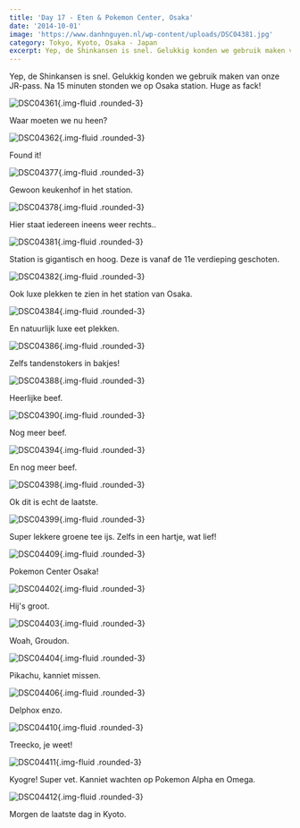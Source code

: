 ```yaml
---
title: 'Day 17 - Eten & Pokemon Center, Osaka'
date: '2014-10-01'
image: 'https://www.danhnguyen.nl/wp-content/uploads/DSC04381.jpg'
category: Tokyo, Kyoto, Osaka - Japan
excerpt: Yep, de Shinkansen is snel. Gelukkig konden we gebruik maken van onze JR-pass. Na 15 minuten stonden...
---
```


Yep, de Shinkansen is snel. Gelukkig konden we gebruik maken van onze JR-pass. Na 15 minuten stonden we op Osaka station. Huge as fack!

![DSC04361](https://www.danhnguyen.nl/wp-content/uploads/DSC04361-1024x575.jpg){.img-fluid .rounded-3}

Waar moeten we nu heen?

![DSC04362](https://www.danhnguyen.nl/wp-content/uploads/DSC04362-1024x575.jpg){.img-fluid .rounded-3}

Found it!

![DSC04377](https://www.danhnguyen.nl/wp-content/uploads/DSC04377-1024x575.jpg){.img-fluid .rounded-3}

Gewoon keukenhof in het station.

![DSC04378](https://www.danhnguyen.nl/wp-content/uploads/DSC04378-1024x575.jpg){.img-fluid .rounded-3}

Hier staat iedereen ineens weer rechts..

![DSC04381](https://www.danhnguyen.nl/wp-content/uploads/DSC04381-1024x575.jpg){.img-fluid .rounded-3}

Station is gigantisch en hoog. Deze is vanaf de 11e verdieping geschoten.

![DSC04382](https://www.danhnguyen.nl/wp-content/uploads/DSC04382-1024x575.jpg){.img-fluid .rounded-3}

Ook luxe plekken te zien in het station van Osaka.

![DSC04384](https://www.danhnguyen.nl/wp-content/uploads/DSC04384-1024x575.jpg){.img-fluid .rounded-3}

En natuurlijk luxe eet plekken.

![DSC04386](https://www.danhnguyen.nl/wp-content/uploads/DSC04386-1024x575.jpg){.img-fluid .rounded-3}

Zelfs tandenstokers in bakjes!

![DSC04388](https://www.danhnguyen.nl/wp-content/uploads/DSC04388-1024x575.jpg){.img-fluid .rounded-3}

Heerlijke beef.

![DSC04390](https://www.danhnguyen.nl/wp-content/uploads/DSC04390-1024x575.jpg){.img-fluid .rounded-3}

Nog meer beef.

![DSC04394](https://www.danhnguyen.nl/wp-content/uploads/DSC04394-1024x575.jpg){.img-fluid .rounded-3}

En nog meer beef.

![DSC04398](https://www.danhnguyen.nl/wp-content/uploads/DSC04398-1024x575.jpg){.img-fluid .rounded-3}

Ok dit is echt de laatste.

![DSC04399](https://www.danhnguyen.nl/wp-content/uploads/DSC04399-1024x575.jpg){.img-fluid .rounded-3}

Super lekkere groene tee ijs. Zelfs in een hartje, wat lief!

![DSC04409](https://www.danhnguyen.nl/wp-content/uploads/DSC04409-1024x575.jpg){.img-fluid .rounded-3}

Pokemon Center Osaka!

![DSC04402](https://www.danhnguyen.nl/wp-content/uploads/DSC04402-1024x575.jpg){.img-fluid .rounded-3}

Hij's groot.

![DSC04403](https://www.danhnguyen.nl/wp-content/uploads/DSC04403-1024x575.jpg){.img-fluid .rounded-3}

Woah, Groudon.

![DSC04404](https://www.danhnguyen.nl/wp-content/uploads/DSC04404-1024x575.jpg){.img-fluid .rounded-3}

Pikachu, kanniet missen.

![DSC04406](https://www.danhnguyen.nl/wp-content/uploads/DSC04406-1024x575.jpg){.img-fluid .rounded-3}

Delphox enzo.

![DSC04410](https://www.danhnguyen.nl/wp-content/uploads/DSC04410-1024x575.jpg){.img-fluid .rounded-3}

Treecko, je weet!

![DSC04411](https://www.danhnguyen.nl/wp-content/uploads/DSC04411-1024x575.jpg){.img-fluid .rounded-3}

Kyogre! Super vet. Kanniet wachten op Pokemon Alpha en Omega.

![DSC04412](https://www.danhnguyen.nl/wp-content/uploads/DSC04412-575x1024.jpg){.img-fluid .rounded-3}

Morgen de laatste dag in Kyoto.
